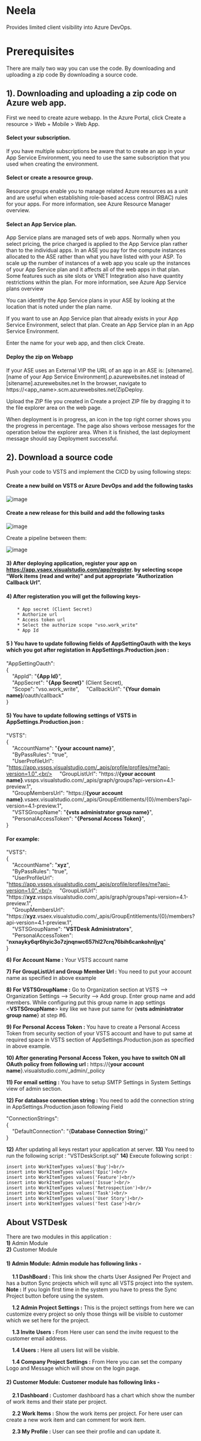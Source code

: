 # Neela
Provides limited client visibility into Azure DevOps.
# Prerequisites


There are maily two way you can use the code.
By downloading and uploading a zip code
By downloading a source code.

## 1). Downloading and uploading a zip code on Azure web app.
First we need to create azure webapp.
In the Azure Portal, click Create a resource > Web + Mobile > Web App.

#### Select your subscription.

If you have multiple subscriptions be aware that to create an app in your App Service Environment, you need to use the same subscription that you used when creating the environment.

#### Select or create a resource group.

Resource groups enable you to manage related Azure resources as a unit and are useful when establishing role-based access control (RBAC) rules for your apps. For more information, see Azure Resource Manager overview.

#### Select an App Service plan.

App Service plans are managed sets of web apps. Normally when you select pricing, the price charged is applied to the App Service plan rather than to the individual apps. In an ASE you pay for the compute instances allocated to the ASE rather than what you have listed with your ASP. To scale up the number of instances of a web app you scale up the instances of your App Service plan and it affects all of the web apps in that plan. Some features such as site slots or VNET Integration also have quantity restrictions within the plan. For more information, see Azure App Service plans overview

You can identify the App Service plans in your ASE by looking at the location that is noted under the plan name.

If you want to use an App Service plan that already exists in your App Service Environment, select that plan. Create an App Service plan in an App Service Environment.

Enter the name for your web app, and then click Create.

#### Deploy the zip on Webapp

If your ASE uses an External VIP the URL of an app in an ASE is: [sitename].[name of your App Service Environment].p.azurewebsites.net instead of [sitename].azurewebsites.net
In the browser, navigate to https://<app_name>.scm.azurewebsites.net/ZipDeploy.

Upload the ZIP file you created in Create a project ZIP file by dragging it to the file explorer area on the web page.

When deployment is in progress, an icon in the top right corner shows you the progress in percentage. The page also shows verbose messages for the operation below the explorer area. When it is finished, the last deployment message should say Deployment successful.

## 2). Download a source code
Push your code to VSTS and implement the CICD by using following steps:

#### Create a new build on VSTS or Azure DevOps and add the following tasks
![image](https://user-images.githubusercontent.com/40165674/46529623-c5066800-c8b4-11e8-9060-7003d1ec26e7.png)

#### Create a new release for this build and add the following tasks
![image](https://user-images.githubusercontent.com/40165674/46529795-668db980-c8b5-11e8-95ce-c41a26c1e018.png)

Create a pipeline between them:

![image](https://user-images.githubusercontent.com/40165674/46531476-fbdf7c80-c8ba-11e8-820b-1d071749c69a.png)

#### 3) After deploying application, register your app on https://app.vsaex.visualstudio.com/app/register. by selecting scope “Work items (read and write)” and put appropriate “Authorization Callback Url”.

#### 4) After registeration you will get the following keys-
        * App secret (Client Secret)
        * Authorize url 
        * Access token url
        * Select the authorize scope "vso.work_write"  
        * App Id

#### 5 ) You have to update following fields of AppSettingOauth with the keys which you got after registation in AppSettings.Production.json :

"AppSettingOauth": <br/>
{<br/>
&nbsp;&nbsp;&nbsp;&nbsp;"AppId": "**{App Id}**",<br/>
&nbsp;&nbsp;&nbsp;&nbsp;"AppSecret":  "**{App Secret}**" (Client Secret),<br/>
&nbsp;&nbsp;&nbsp;&nbsp;"Scope": "vso.work_write",
&nbsp;&nbsp;&nbsp;&nbsp;"CallbackUrl": "**{Your domain name}**/oauth/callback"<br/>
}<br/>

#### 5) You have to update following settings of VSTS in  AppSettings.Production.json :

"VSTS":<br/> 
{<br/>
&nbsp;&nbsp;&nbsp;&nbsp;"AccountName": "**{your account name}**",<br/>
&nbsp;&nbsp;&nbsp;&nbsp;"ByPassRules": "true",<br/>
&nbsp;&nbsp;&nbsp;&nbsp;"UserProfileUrl": "https://app.vssps.visualstudio.com/_apis/profile/profiles/me?api-version=1.0",<br/>
&nbsp;&nbsp;&nbsp;&nbsp;"GroupListUrl": "https://**{your account name}**.vssps.visualstudio.com/_apis/graph/groups?api-version=4.1-preview.1",<br/>
&nbsp;&nbsp;&nbsp;&nbsp;"GroupMembersUrl": "https://**{your account name}**.vsaex.visualstudio.com/_apis/GroupEntitlements/{0}/members?api-version=4.1-preview.1",<br/>
&nbsp;&nbsp;&nbsp;&nbsp;"VSTSGroupName": "**{vsts administrator group name}**",<br/>
&nbsp;&nbsp;&nbsp;&nbsp;"PersonalAccessToken": "**{Personal Access Token}**",<br/>
}

#### For example: <br/>
"VSTS":<br/> 
{<br/>
&nbsp;&nbsp;&nbsp;&nbsp;"AccountName": "**xyz**",<br/>
&nbsp;&nbsp;&nbsp;&nbsp;"ByPassRules": "true",<br/>
&nbsp;&nbsp;&nbsp;&nbsp;"UserProfileUrl": "https://app.vssps.visualstudio.com/_apis/profile/profiles/me?api-version=1.0",<br/>
&nbsp;&nbsp;&nbsp;&nbsp;"GroupListUrl": "https://**xyz**.vssps.visualstudio.com/_apis/graph/groups?api-version=4.1-preview.1",<br/>
&nbsp;&nbsp;&nbsp;&nbsp;"GroupMembersUrl": "https://**xyz**.vsaex.visualstudio.com/_apis/GroupEntitlements/{0}/members?api-version=4.1-preview.1",<br/>
&nbsp;&nbsp;&nbsp;&nbsp;"VSTSGroupName": "**VSTDesk Administrators**",<br/>
&nbsp;&nbsp;&nbsp;&nbsp;"PersonalAccessToken": "**nxnayky6qr6hyic3o7zjnqnwc657hl27crq76bih6cankohnljyq**"<br/>
}

**6) For Account Name :** Your VSTS account name

**7) For GroupListUrl and Group Member Url :** You need to put your account name as specified in above example

**8) For VSTSGroupName :** Go to Organization section at VSTS --> Organization Settings --> Security --> Add group. Enter group name and add members. While configuring put this group name in app settings <**VSTSGroupName**> key like we have put same for {**vsts administrator group name**} at step #6.

**9) For Personal Access Token :** You have to create a Personal Access Token from security section of your VSTS account and have to put same at required space in VSTS section of AppSettings.Production.json as specified in above example.

**10) After generating Personal Access Token, you have to switch ON all OAuth policy from following url :** https://{**your account name**}.visualstudio.com/_admin/_policy

**11) For email setting :** You have to setup SMTP Settings in System Settings view of admin section.

**12) For database connection string :** You need to add the connection string in AppSettings.Production.jason following Field

"ConnectionStrings":<br/>
{<br/>
    &nbsp;&nbsp;&nbsp;&nbsp;"DefaultConnection": "{**Database Connection String**}"<br/>
}

**12)** After updating all keys restart your application at server.
**13)** You need to run the following script : "VSTDeskScript.sql"
**14)** Execute following script : 

    insert into WorkItemTypes values('Bug')<br/>
    insert into WorkItemTypes values('Epic')<br/>
    insert into WorkItemTypes values('Feature')<br/>
    insert into WorkItemTypes values('Issue')<br/>
    insert into WorkItemTypes values('Retrospection')<br/>
    insert into WorkItemTypes values('Task')<br/>
    insert into WorkItemTypes values('User Story')<br/>
    insert into WorkItemTypes values('Test Case')<br/>


## About VSTDesk

There are two modules in this application :<br/>
    **1)** Admin Module<br/>
    **2)** Customer Module

#### 1) Admin Module: Admin module has following links -
        
  &nbsp;&nbsp;&nbsp;&nbsp;**1.1 DashBoard :** This link show the charts User Assigned Per Project and has a button Sync projects which will sync all VSTS project into the system.
  **Note :** If you login first time in the system you have to press the Sync Project button before using the system.
        
  &nbsp;&nbsp;&nbsp;&nbsp;**1.2 Admin Project Settings :** This is the project settings from here we can customize every project so only those things will be visible to customer which we set here for the project.
        
  &nbsp;&nbsp;&nbsp;&nbsp;**1.3 Invite Users :** From Here user can send the invite request to the customer email address.
        
  &nbsp;&nbsp;&nbsp;&nbsp;**1.4 Users :** Here all users list will be visible.
        
  &nbsp;&nbsp;&nbsp;&nbsp;**1.4 Company Project Settings :** From Here you can set the company Logo and Message which will show on the login page.

#### 2) Customer Module:  Customer module has following links -

  &nbsp;&nbsp;&nbsp;&nbsp;**2.1 Dashboard :** Customer dashboard has a chart which show the number of work items and their state per project.
  
  &nbsp;&nbsp;&nbsp;&nbsp;**2.2 Work Items :** Show the work items per project. For here user can create a new work item and can comment for work item.
  
  &nbsp;&nbsp;&nbsp;&nbsp;**2.3 My Profile :** User can see their profile and can update it.

